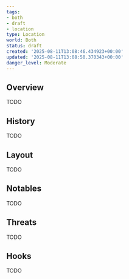```yaml
---
tags:
- both
- draft
- location
type: Location
world: Both
status: draft
created: '2025-08-11T13:08:46.434923+00:00'
updated: '2025-08-11T13:08:50.370343+00:00'
danger_level: Moderate
---
```



## Overview

TODO
## History

TODO
## Layout

TODO
## Notables

TODO
## Threats

TODO
## Hooks

TODO
